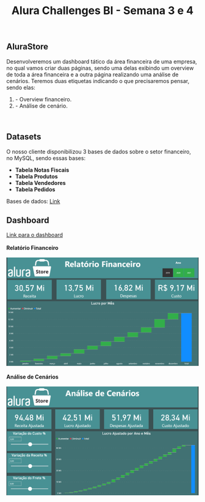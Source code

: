 <h1 align="center"> Alura Challenges BI - Semana 3 e 4 </h1>
<br>
<h2><b>AluraStore</b></h2>
<p>Desenvolveremos um dashboard tático da área financeira de uma empresa, no qual vamos criar duas páginas, sendo uma delas exibindo um overview de toda a área financeira e a outra página realizando uma análise de cenários.
Teremos duas etiquetas indicando o que precisaremos pensar, sendo elas:
<ol>
<li>- Overview financeiro.</li>
<li>- Análise de cenário.</li>
</p>
</ol>
<br>
<h2><b>Datasets</b></h2>
  <p>O nosso cliente disponibilizou 3 bases de dados sobre o setor financeiro, no MySQL, sendo essas bases:</p>
  <ul>
    <li> <b>Tabela Notas Fiscais</b></li>
    <li> <b>Tabela Produtos</b></li>
    <li> <b>Tabela Vendedores</b></li>
    <li> <b>Tabela Pedidos</b></li>
  </ul>

  <p> Bases de dados: <a href="https://drive.google.com/drive/folders/1TlDFHt6Vgoc6It4OD7URbxICz2YpVRIs?usp=sharing">Link</a> </p>
<h2><b>Dashboard</b></h2>
<a href="https://app.powerbi.com/view?r=eyJrIjoiZWJiNmFjY2EtZjE4Mi00MzI1LTgwMjktNWJmOWNhMzU4YjQwIiwidCI6ImI5ZjE4MTdmLTBjZDAtNDhiOS04YmE3LTkxNWQyY2M2NTFjNSJ9">Link para o dashboard</a>
<br>
<br>
<b>Relatório Financeiro</b>
<br>
<br>
<img src="power bi/dashboard_1.png">
<br>
<br>
<b>Análise de Cenários</b>
<br>
<br>
<img src="power bi/dashboard_2.png">
<br>
